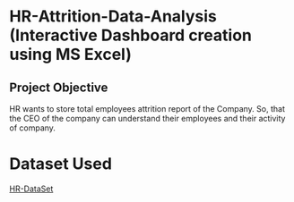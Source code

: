 # HR-Attrition-Data-Analysis (Interactive Dashboard creation using MS Excel)
## Project Objective
HR wants to store total employees attrition report of the Company. So, that the CEO of the company can understand their employees and their activity of company.

# Dataset Used
<a href="https://github.com/sushantasahoo1/Excel-Dashboard/blob/main/HR_Attrition_Dashboard.xlsx">HR-DataSet</a>
